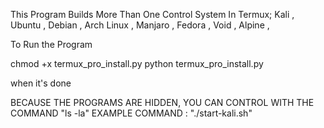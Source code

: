 This Program Builds More Than One Control System In Termux;
Kali ,
Ubuntu ,
Debian ,
Arch Linux ,
Manjaro ,
Fedora ,
Void ,
Alpine ,


To Run the Program


chmod +x termux_pro_install.py
python termux_pro_install.py


when it's done

BECAUSE THE PROGRAMS ARE HIDDEN, YOU CAN CONTROL WITH THE COMMAND "ls -la"
EXAMPLE COMMAND : "./start-kali.sh"